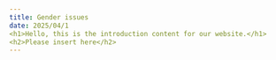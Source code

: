 ```yaml
---
title: Gender issues
date: 2025/04/1
<h1>Hello, this is the introduction content for our website.</h1>
<h2>Please insert here</h2>
---
```


